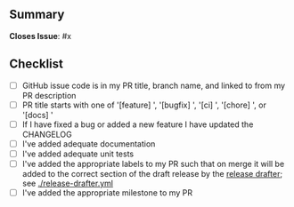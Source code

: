 ## Summary

**Closes Issue**: #x

## Checklist

- [ ] GitHub issue code is in my PR title, branch name, and linked to from my PR description
- [ ] PR title starts with one of '[feature] ', '[bugfix] ', '[ci] ', '[chore] ', or '[docs] '
- [ ] If I have fixed a bug or added a new feature I have updated the CHANGELOG
- [ ] I've added adequate documentation
- [ ] I've added adequate unit tests
- [ ] I've added the appropriate labels to my PR such that on merge it will be added to the correct section of the draft release by the [release drafter](https://github.com/marketplace/actions/release-drafter); see [./release-drafter.yml](./release-drafter.yml)
- [ ] I've added the appropriate milestone to my PR
